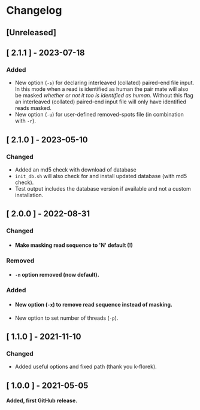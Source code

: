 # Changelog
## [Unreleased]
## [ 2.1.1 ] - 2023-07-18
### Added
* New option (`-s`) for declaring interleaved (collated) paired-end file input. In this mode when a read is identified as human the pair mate will also be masked *whether or not it too is identified as human*. Without this flag an interleaved (collated) paired-end input file will only have identified reads masked.
* New option (`-u`) for user-defined removed-spots file (in combination with `-r`).

## [ 2.1.0 ] - 2023-05-10
### Changed
* Added an md5 check with download of database
* `init_db.sh` will also check for and install updated database (with md5 check).
* Test output includes the database version if available and not a custom installation.

## [ 2.0.0 ] - 2022-08-31
### Changed
* #### Make masking read sequence to 'N' default (!)
### Removed
* #### `-n` option removed (now default).
### Added
* #### New option (`-x`) to remove read sequence instead of masking.
* New option to set number of threads (`-p`).

## [ 1.1.0 ] - 2021-11-10
### Changed
* Added useful options and fixed path (thank you k-florek).

## [ 1.0.0 ] - 2021-05-05
#### Added, first GitHub release.
